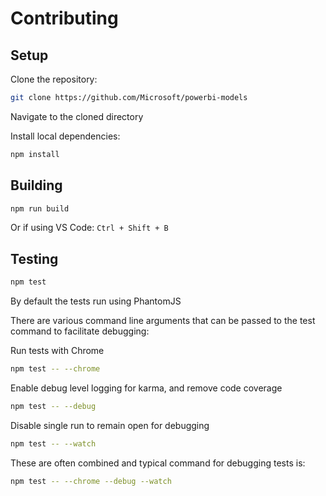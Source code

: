 # Contributing

## Setup

Clone the repository:

```bash
git clone https://github.com/Microsoft/powerbi-models
```

Navigate to the cloned directory

Install local dependencies:

```bash
npm install
```

## Building

```bash
npm run build
```

Or if using VS Code: `Ctrl + Shift + B`

## Testing

```bash
npm test
```

By default the tests run using PhantomJS

There are various command line arguments that can be passed to the test command to facilitate debugging:

Run tests with Chrome

```bash
npm test -- --chrome
```

Enable  debug level logging for karma, and remove code coverage

```bash
npm test -- --debug
```

Disable single run to remain open for debugging

```bash
npm test -- --watch
```

These are often combined and typical command for debugging tests is:

```bash
npm test -- --chrome --debug --watch
```
